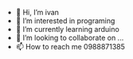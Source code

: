 - 👋 Hi, I’m ivan
- 👀 I’m interested in programing
- 🌱 I’m currently learning arduino
- 💞️ I’m looking to collaborate on ...
- 📫 How to reach me 0988871385

<!---
Ivanmohammad/Ivanmohammad is a ✨ special ✨ repository because its `README.md` (this file) appears on your GitHub profile.
You can click the Preview link to take a look at your changes.
--->
